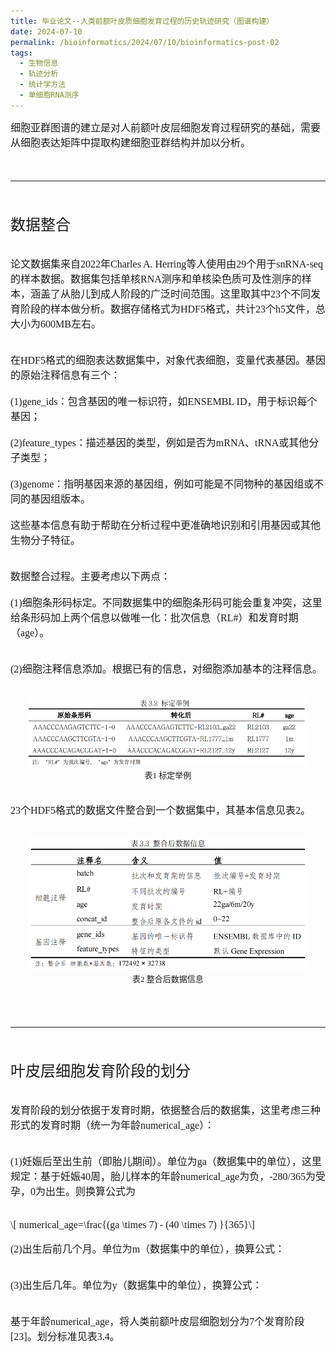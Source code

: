```yaml
---
title: 毕业论文--人类前额叶皮质细胞发育过程的历史轨迹研究（图谱构建）
date: 2024-07-10
permalink: /bioinformatics/2024/07/10/bioinformatics-post-02
tags:
  - 生物信息
  - 轨迹分析
  - 统计学方法
  - 单细胞RNA测序
---
```


<font face="仿宋" size=3>细胞亚群图谱的建立是对人前额叶皮层细胞发育过程研究的基础，需要从细胞表达矩阵中提取构建细胞亚群结构并加以分析。

<br><hr><br>

<font face="仿宋" size=5>数据整合</font><br><br>

<font face="仿宋" size=3>论文数据集来自2022年Charles A. Herring等人使用由29个用于snRNA-seq的样本数据。数据集包括单核RNA测序和单核染色质可及性测序的样本，涵盖了从胎儿到成人阶段的广泛时间范围。这里取其中23个不同发育阶段的样本做分析。数据存储格式为HDF5格式，共计23个h5文件，总大小为600MB左右。</font><br><br>

<font face="仿宋" size=3>在HDF5格式的细胞表达数据集中，对象代表细胞，变量代表基因。基因的原始注释信息有三个：<br><br>
(1)gene_ids：包含基因的唯一标识符，如ENSEMBL ID，用于标识每个基因；<br><br>
(2)feature_types：描述基因的类型，例如是否为mRNA、tRNA或其他分子类型；<br><br>
(3)genome：指明基因来源的基因组，例如可能是不同物种的基因组或不同的基因组版本。<br><br>
这些基本信息有助于帮助在分析过程中更准确地识别和引用基因或其他生物分子特征。</font><br><br>

<font face="仿宋" size=3>数据整合过程。主要考虑以下两点：<br><br>
(1)细胞条形码标定。不同数据集中的细胞条形码可能会重复冲突，这里给条形码加上两个信息以做唯一化：批次信息（RL#）和发育时期（age）。<br><br>

(2)细胞注释信息添加。根据已有的信息，对细胞添加基本的注释信息。</font><br><br>

<div align=center>
<img src="/static/本科毕业论文综述/标定举例.png" alt="标定举例" title="标定举例" width=450>
<br><font face="仿宋" size=2>表1 标定举例</font></div><br>

<font face="仿宋" size=3>23个HDF5格式的数据文件整合到一个数据集中，其基本信息见表2。</font><br><br>

<div align=center>
<img src="/static/本科毕业论文综述/整合后数据信息.png" alt="整合后数据信息" title="整合后数据信息" width=450>
<br><font face="仿宋" size=2>表2 整合后数据信息</font></div><br>

<br><hr><br>

<font face="仿宋" size=5>叶皮层细胞发育阶段的划分</font><br><br>

<font face="仿宋" size=3>发育阶段的划分依据于发育时期，依据整合后的数据集，这里考虑三种形式的发育时期（统一为年龄numerical_age）：<br><br>

(1)妊娠后至出生前（即胎儿期间）。单位为ga（数据集中的单位），这里规定：基于妊娠40周，胎儿样本的年龄numerical_age为负，-280/365为受孕，0为出生。则换算公式为<br><br>

\\[ numerical\_age=\frac{(ga \times 7) - (40 \times 7) }{365}\\]

(2)出生后前几个月。单位为m（数据集中的单位），换算公式：<br><br>


(3)出生后几年。单位为y（数据集中的单位），换算公式：<br><br>


基于年龄numerical_age，将人类前额叶皮层细胞划分为7个发育阶段[23]。划分标准见表3.4。<br><br>














